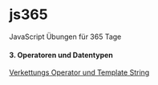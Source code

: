 # js365
JavaScript Übungen für 365 Tage

#### 3. Operatoren und Datentypen

[Verkettungs Operator und Template String](https://github.com/thelf/js365/blob/master/Monat%201/Woche%201/Tag1/index.html)

